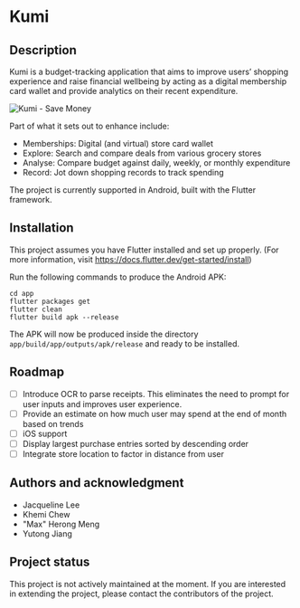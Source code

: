 # Kumi

## Description
Kumi is a budget-tracking application that aims to improve users’ shopping experience and raise financial wellbeing by acting as a digital membership card wallet and provide analytics on their recent expenditure.

![Kumi - Save Money](https://user-images.githubusercontent.com/49807719/177492625-9a0dc5d5-8627-4863-a415-c21c6a7ac732.png)

 Part of what it sets out to enhance include:
- Memberships: Digital (and virtual) store card wallet 
- Explore: Search and compare deals from various grocery stores
- Analyse: Compare budget against daily, weekly, or monthly expenditure 
- Record: Jot down shopping records to track spending

The project is currently supported in Android, built with the Flutter framework.

## Installation
This project assumes you have Flutter installed and set up properly. (For more information, visit https://docs.flutter.dev/get-started/install)

Run the following commands to produce the Android APK:
```
cd app
flutter packages get
flutter clean
flutter build apk --release
```
The APK will now be produced inside the directory `app/build/app/outputs/apk/release` and ready to be installed.

## Roadmap
- [ ] Introduce OCR to parse receipts. This eliminates the need to prompt for user inputs and improves user experience.
- [ ] Provide an estimate on how much user may spend at the end of month based on trends
- [ ] iOS support
- [ ] Display largest purchase entries sorted by descending order 
- [ ] Integrate store location to factor in distance from user

## Authors and acknowledgment
- Jacqueline Lee 
- Khemi Chew 
- "Max" Herong Meng 
- Yutong Jiang

## Project status
This project is not actively maintained at the moment. If you are interested in extending the project, please contact the contributors of the project.
